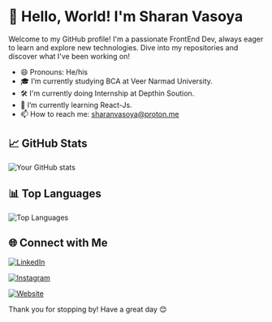 # 👋 Hello, World! I'm Sharan Vasoya

Welcome to my GitHub profile! I'm a passionate FrontEnd Dev, always eager to learn and explore new technologies. Dive into my repositories and discover what I've been working on!


- 😄 Pronouns: He/his
- 🎓 I’m currently studying BCA at Veer Narmad University.
- 🛠️ I'm currently doing Internship at Depthin Soution.
- 🌱 I’m currently learning React-Js.
-  📫 How to reach me: sharanvasoya@proton.me

## 📈 GitHub Stats

![Your GitHub stats](https://github-readme-stats.vercel.app/api?username=Vasoyasharan&show_icons=true&theme=radical)


## 📊 Top Languages

![Top Languages](https://github-readme-stats.vercel.app/api/top-langs/?username=Vasoyasharan&layout=compact&theme=radical)


## 🌐 Connect with Me

[![LinkedIn](https://img.shields.io/badge/LinkedIn-0077B5?style=for-the-badge&logo=linkedin&logoColor=white)](https://www.linkedin.com/in/sharan-vasoya-b6a21824a)

[![Instagram](https://img.shields.io/badge/Instagram-1DA1F2?style=for-the-badge&logo=instagram&logoColor=white)](https://instagram.com/sharan_vasoya_07?igshid=ZDdkNTZiNTM=)

[![Website](https://img.shields.io/badge/Website-000000?style=for-the-badge&logo=web&logoColor=white)](sharan.is-a.dev)




Thank you for stopping by! Have a great day 😊
